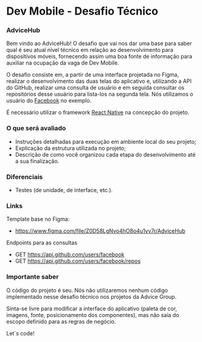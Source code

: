 # Dev Mobile - Desafio Técnico

### AdviceHub

Bem vindo ao AdviceHub! O desafio que vai nos dar uma base para saber qual é seu atual nível técnico em relação ao desenvolvimento para dispositivos móveis, fornecendo assim uma boa fonte de informação para auxiliar na ocupação da vaga de Dev Mobile.

O desafio consiste em, a partir de uma interface projetada no Figma, realizar o desenvolvimento das duas telas do aplicativo e, utilizando a API do GitHub, realizar uma consulta de usuário e em seguida consultar os repositórios desse usuário para lista-los na segunda tela. Nós utilizamos o usuário do [Facebook](https://github.com/facebook) no exemplo.

É necessário utilizar o framework [React Native](https://reactnative.dev) na concepção do projeto.

### O que será avaliado

- Instruções detalhadas para execução em ambiente local do seu projeto;
- Explicação da estrutura utilizada no projeto;
- Descrição de como você organizou cada etapa do desenvolvimento até a sua finalização.

### Diferenciais

- Testes (de unidade, de interface, etc.).

### Links

Template base no Figma:

- https://www.figma.com/file/Z0D58LgNvo4hO8o4u1vv7r/AdviceHub

Endpoints para as consultas

- GET https://api.github.com/users/facebook
- GET https://api.github.com/users/facebook/repos

### Importante saber

O código do projeto é seu. Nós não utilizaremos nenhum código implementado nesse desafio técnico nos projetos da Advice Group.

Sinta-se livre para modificar a interface do aplicativo (paleta de cor, imagens, fonte, posicionamento dos componentes), mas não saia do escopo definido para as regras de negócio.

Let´s code!